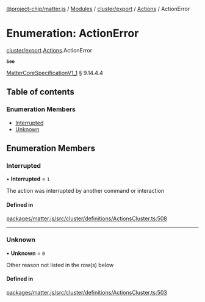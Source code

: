 [@project-chip/matter.js](../README.md) / [Modules](../modules.md) / [cluster/export](../modules/cluster_export.md) / [Actions](../modules/cluster_export.Actions.md) / ActionError

# Enumeration: ActionError

[cluster/export](../modules/cluster_export.md).[Actions](../modules/cluster_export.Actions.md).ActionError

**`See`**

[MatterCoreSpecificationV1_1](../interfaces/spec_export.MatterCoreSpecificationV1_1.md) § 9.14.4.4

## Table of contents

### Enumeration Members

- [Interrupted](cluster_export.Actions.ActionError.md#interrupted)
- [Unknown](cluster_export.Actions.ActionError.md#unknown)

## Enumeration Members

### Interrupted

• **Interrupted** = ``1``

The action was interrupted by another command or interaction

#### Defined in

[packages/matter.js/src/cluster/definitions/ActionsCluster.ts:508](https://github.com/project-chip/matter.js/blob/c15b1068/packages/matter.js/src/cluster/definitions/ActionsCluster.ts#L508)

___

### Unknown

• **Unknown** = ``0``

Other reason not listed in the row(s) below

#### Defined in

[packages/matter.js/src/cluster/definitions/ActionsCluster.ts:503](https://github.com/project-chip/matter.js/blob/c15b1068/packages/matter.js/src/cluster/definitions/ActionsCluster.ts#L503)
